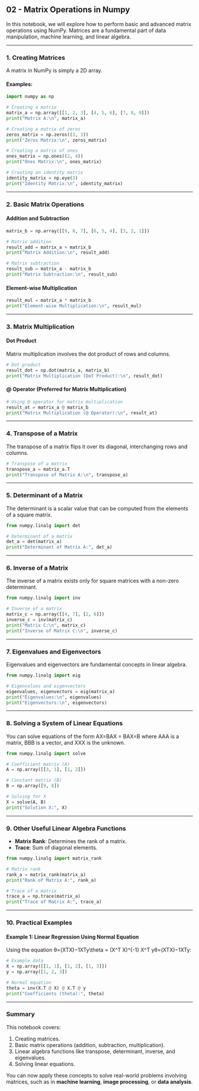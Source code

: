 ## **02 - Matrix Operations in Numpy**

In this notebook, we will explore how to perform basic and advanced matrix operations using NumPy. Matrices are a fundamental part of data manipulation, machine learning, and linear algebra.

---

### **1\. Creating Matrices**

A matrix in NumPy is simply a 2D array.

#### **Examples:**

```python
import numpy as np

# Creating a matrix
matrix_a = np.array([[1, 2, 3], [4, 5, 6], [7, 8, 9]])
print("Matrix A:\n", matrix_a)

# Creating a matrix of zeros
zeros_matrix = np.zeros((3, 3))
print("Zeros Matrix:\n", zeros_matrix)

# Creating a matrix of ones
ones_matrix = np.ones((2, 4))
print("Ones Matrix:\n", ones_matrix)

# Creating an identity matrix
identity_matrix = np.eye(3)
print("Identity Matrix:\n", identity_matrix)
```

---

### **2\. Basic Matrix Operations**

#### **Addition and Subtraction**

```python
matrix_b = np.array([[9, 8, 7], [6, 5, 4], [3, 2, 1]])

# Matrix addition
result_add = matrix_a + matrix_b
print("Matrix Addition:\n", result_add)

# Matrix subtraction
result_sub = matrix_a - matrix_b
print("Matrix Subtraction:\n", result_sub)
```

#### **Element-wise Multiplication**

```python
result_mul = matrix_a * matrix_b
print("Element-wise Multiplication:\n", result_mul)
```

---

### **3\. Matrix Multiplication**

#### **Dot Product**

Matrix multiplication involves the dot product of rows and columns.

```python
# Dot product
result_dot = np.dot(matrix_a, matrix_b)
print("Matrix Multiplication (Dot Product):\n", result_dot)
```

#### **@ Operator (Preferred for Matrix Multiplication)**

```python
# Using @ operator for matrix multiplication
result_at = matrix_a @ matrix_b
print("Matrix Multiplication (@ Operator):\n", result_at)
```

---

### **4\. Transpose of a Matrix**

The transpose of a matrix flips it over its diagonal, interchanging rows and columns.

```python
# Transpose of a matrix
transpose_a = matrix_a.T
print("Transpose of Matrix A:\n", transpose_a)
```

---

### **5\. Determinant of a Matrix**

The determinant is a scalar value that can be computed from the elements of a square matrix.

```python
from numpy.linalg import det

# Determinant of a matrix
det_a = det(matrix_a)
print("Determinant of Matrix A:", det_a)
```

---

### **6\. Inverse of a Matrix**

The inverse of a matrix exists only for square matrices with a non-zero determinant.

```python
from numpy.linalg import inv

# Inverse of a matrix
matrix_c = np.array([[4, 7], [2, 6]])
inverse_c = inv(matrix_c)
print("Matrix C:\n", matrix_c)
print("Inverse of Matrix C:\n", inverse_c)
```

---

### **7\. Eigenvalues and Eigenvectors**

Eigenvalues and eigenvectors are fundamental concepts in linear algebra.

```python
from numpy.linalg import eig

# Eigenvalues and eigenvectors
eigenvalues, eigenvectors = eig(matrix_a)
print("Eigenvalues:\n", eigenvalues)
print("Eigenvectors:\n", eigenvectors)
```

---

### **8\. Solving a System of Linear Equations**

You can solve equations of the form AX=BAX = BAX=B where AAA is a matrix, BBB is a vector, and XXX is the unknown.

```python
from numpy.linalg import solve

# Coefficient matrix (A)
A = np.array([[3, 1], [1, 2]])

# Constant matrix (B)
B = np.array([9, 8])

# Solving for X
X = solve(A, B)
print("Solution X:", X)
```

---

### **9\. Other Useful Linear Algebra Functions**

*   **Matrix Rank**: Determines the rank of a matrix.
*   **Trace**: Sum of diagonal elements.

```python
from numpy.linalg import matrix_rank

# Matrix rank
rank_a = matrix_rank(matrix_a)
print("Rank of Matrix A:", rank_a)

# Trace of a matrix
trace_a = np.trace(matrix_a)
print("Trace of Matrix A:", trace_a)
```

---

### **10\. Practical Examples**

#### **Example 1: Linear Regression Using Normal Equation**

Using the equation θ=(XTX)−1XTy\\theta = (X^T X)^{-1} X^T yθ=(XTX)−1XTy:

```python
# Example data
X = np.array([[1, 1], [1, 2], [1, 3]])
y = np.array([1, 2, 3])

# Normal equation
theta = inv(X.T @ X) @ X.T @ y
print("Coefficients (theta):", theta)
```

---

### **Summary**

This notebook covers:

1.  Creating matrices.
2.  Basic matrix operations (addition, subtraction, multiplication).
3.  Linear algebra functions like transpose, determinant, inverse, and eigenvalues.
4.  Solving linear equations.

You can now apply these concepts to solve real-world problems involving matrices, such as in **machine learning**, **image processing**, or **data analysis**.